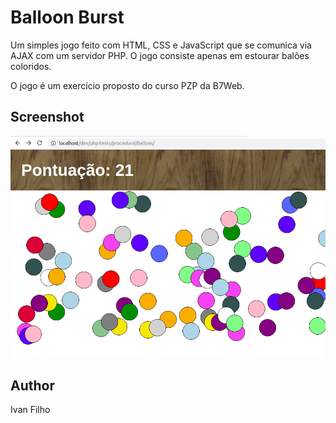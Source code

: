 # Balloon Burst

Um simples jogo feito com HTML, CSS e JavaScript que se comunica via AJAX com um servidor PHP. O jogo consiste apenas em estourar balões coloridos.

O jogo é um exercício proposto do curso PZP da B7Web.

## Screenshot

![Screenshot](screenshot.png)

## Author

Ivan Filho